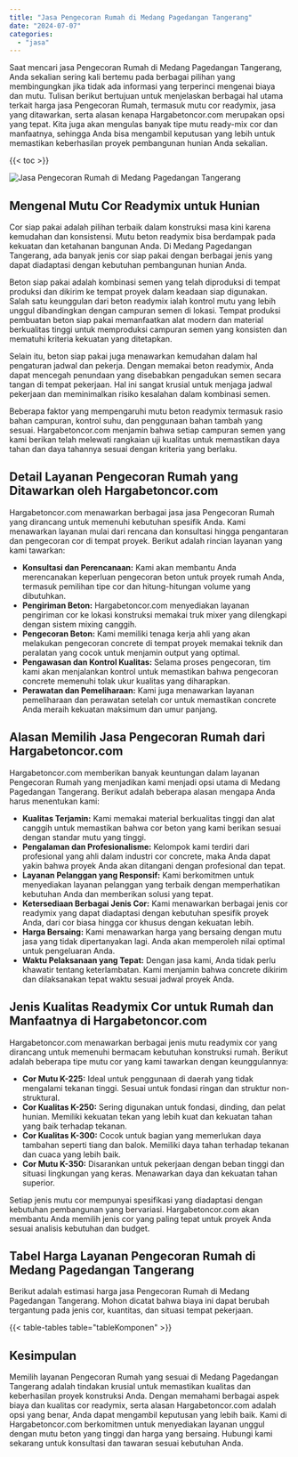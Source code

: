 ```yaml
---
title: "Jasa Pengecoran Rumah di Medang Pagedangan Tangerang"
date: "2024-07-07"
categories: 
  - "jasa"
---
```



Saat mencari jasa Pengecoran Rumah di Medang Pagedangan Tangerang, Anda sekalian sering kali bertemu pada berbagai pilihan yang membingungkan jika tidak ada informasi yang terperinci mengenai biaya dan mutu. Tulisan berikut bertujuan untuk menjelaskan berbagai hal utama terkait harga jasa Pengecoran Rumah, termasuk mutu cor readymix, jasa yang ditawarkan, serta alasan kenapa Hargabetoncor.com merupakan opsi yang tepat. Kita juga akan mengulas banyak tipe mutu ready-mix cor dan manfaatnya, sehingga Anda bisa mengambil keputusan yang lebih untuk memastikan keberhasilan proyek pembangunan hunian Anda sekalian.

{{< toc >}}

![Jasa Pengecoran Rumah di Medang Pagedangan Tangerang](https://hargareadymixid.github.io/hbc/readymix-hbc%20(42).png)

## Mengenal Mutu Cor Readymix untuk Hunian

Cor siap pakai adalah pilihan terbaik dalam konstruksi masa kini karena kemudahan dan konsistensi. Mutu beton readymix bisa berdampak pada kekuatan dan ketahanan bangunan Anda. Di Medang Pagedangan Tangerang, ada banyak jenis cor siap pakai dengan berbagai jenis yang dapat diadaptasi dengan kebutuhan pembangunan hunian Anda.

Beton siap pakai adalah kombinasi semen yang telah diproduksi di tempat produksi dan dikirim ke tempat proyek dalam keadaan siap digunakan. Salah satu keunggulan dari beton readymix ialah kontrol mutu yang lebih unggul dibandingkan dengan campuran semen di lokasi. Tempat produksi pembuatan beton siap pakai memanfaatkan alat modern dan material berkualitas tinggi untuk memproduksi campuran semen yang konsisten dan mematuhi kriteria kekuatan yang ditetapkan.

Selain itu, beton siap pakai juga menawarkan kemudahan dalam hal pengaturan jadwal dan pekerja. Dengan memakai beton readymix, Anda dapat mencegah penundaan yang disebabkan pengadukan semen secara tangan di tempat pekerjaan. Hal ini sangat krusial untuk menjaga jadwal pekerjaan dan meminimalkan risiko kesalahan dalam kombinasi semen.

Beberapa faktor yang mempengaruhi mutu beton readymix termasuk rasio bahan campuran, kontrol suhu, dan penggunaan bahan tambah yang sesuai. Hargabetoncor.com menjamin bahwa setiap campuran semen yang kami berikan telah melewati rangkaian uji kualitas untuk memastikan daya tahan dan daya tahannya sesuai dengan kriteria yang berlaku.

## Detail Layanan Pengecoran Rumah yang Ditawarkan oleh Hargabetoncor.com

Hargabetoncor.com menawarkan berbagai jasa jasa Pengecoran Rumah yang dirancang untuk memenuhi kebutuhan spesifik Anda. Kami menawarkan layanan mulai dari rencana dan konsultasi hingga pengantaran dan pengecoran cor di tempat proyek. Berikut adalah rincian layanan yang kami tawarkan:

- **Konsultasi dan Perencanaan:** Kami akan membantu Anda merencanakan keperluan pengecoran beton untuk proyek rumah Anda, termasuk pemilihan tipe cor dan hitung-hitungan volume yang dibutuhkan.
- **Pengiriman Beton:** Hargabetoncor.com menyediakan layanan pengiriman cor ke lokasi konstruksi memakai truk mixer yang dilengkapi dengan sistem mixing canggih.
- **Pengecoran Beton:** Kami memiliki tenaga kerja ahli yang akan melakukan pengecoran concrete di tempat proyek memakai teknik dan peralatan yang cocok untuk menjamin output yang optimal.
- **Pengawasan dan Kontrol Kualitas:** Selama proses pengecoran, tim kami akan menjalankan kontrol untuk memastikan bahwa pengecoran concrete memenuhi tolak ukur kualitas yang diharapkan.
- **Perawatan dan Pemeliharaan:** Kami juga menawarkan layanan pemeliharaan dan perawatan setelah cor untuk memastikan concrete Anda meraih kekuatan maksimum dan umur panjang.

## Alasan Memilih Jasa Pengecoran Rumah dari Hargabetoncor.com

Hargabetoncor.com memberikan banyak keuntungan dalam layanan Pengecoran Rumah yang menjadikan kami menjadi opsi utama di Medang Pagedangan Tangerang. Berikut adalah beberapa alasan mengapa Anda harus menentukan kami:

- **Kualitas Terjamin:** Kami memakai material berkualitas tinggi dan alat canggih untuk memastikan bahwa cor beton yang kami berikan sesuai dengan standar mutu yang tinggi.
- **Pengalaman dan Profesionalisme:** Kelompok kami terdiri dari profesional yang ahli dalam industri cor concrete, maka Anda dapat yakin bahwa proyek Anda akan ditangani dengan profesional dan tepat.
- **Layanan Pelanggan yang Responsif:** Kami berkomitmen untuk menyediakan layanan pelanggan yang terbaik dengan memperhatikan kebutuhan Anda dan memberikan solusi yang tepat.
- **Ketersediaan Berbagai Jenis Cor:** Kami menawarkan berbagai jenis cor readymix yang dapat diadaptasi dengan kebutuhan spesifik proyek Anda, dari cor biasa hingga cor khusus dengan kekuatan lebih.
- **Harga Bersaing:** Kami menawarkan harga yang bersaing dengan mutu jasa yang tidak dipertanyakan lagi. Anda akan memperoleh nilai optimal untuk pengeluaran Anda.
- **Waktu Pelaksanaan yang Tepat:** Dengan jasa kami, Anda tidak perlu khawatir tentang keterlambatan. Kami menjamin bahwa concrete dikirim dan dilaksanakan tepat waktu sesuai jadwal proyek Anda.

## Jenis Kualitas Readymix Cor untuk Rumah dan Manfaatnya di Hargabetoncor.com

Hargabetoncor.com menawarkan berbagai jenis mutu readymix cor yang dirancang untuk memenuhi bermacam kebutuhan konstruksi rumah. Berikut adalah beberapa tipe mutu cor yang kami tawarkan dengan keunggulannya:

- **Cor Mutu K-225:** Ideal untuk penggunaan di daerah yang tidak mengalami tekanan tinggi. Sesuai untuk fondasi ringan dan struktur non-struktural.
- **Cor Kualitas K-250:** Sering digunakan untuk fondasi, dinding, dan pelat hunian. Memiliki kekuatan tekan yang lebih kuat dan kekuatan tahan yang baik terhadap tekanan.
- **Cor Kualitas K-300:** Cocok untuk bagian yang memerlukan daya tambahan seperti tiang dan balok. Memiliki daya tahan terhadap tekanan dan cuaca yang lebih baik.
- **Cor Mutu K-350:** Disarankan untuk pekerjaan dengan beban tinggi dan situasi lingkungan yang keras. Menawarkan daya dan kekuatan tahan superior.

Setiap jenis mutu cor mempunyai spesifikasi yang diadaptasi dengan kebutuhan pembangunan yang bervariasi. Hargabetoncor.com akan membantu Anda memilih jenis cor yang paling tepat untuk proyek Anda sesuai analisis kebutuhan dan budget.

## Tabel Harga Layanan Pengecoran Rumah di Medang Pagedangan Tangerang

Berikut adalah estimasi harga jasa Pengecoran Rumah di Medang Pagedangan Tangerang. Mohon dicatat bahwa biaya ini dapat berubah tergantung pada jenis cor, kuantitas, dan situasi tempat pekerjaan.

{{< table-tables table="tableKomponen" >}}

## Kesimpulan

Memilih layanan Pengecoran Rumah yang sesuai di Medang Pagedangan Tangerang adalah tindakan krusial untuk memastikan kualitas dan keberhasilan proyek konstruksi Anda. Dengan memahami berbagai aspek biaya dan kualitas cor readymix, serta alasan Hargabetoncor.com adalah opsi yang benar, Anda dapat mengambil keputusan yang lebih baik. Kami di Hargabetoncor.com berkomitmen untuk menyediakan layanan unggul dengan mutu beton yang tinggi dan harga yang bersaing. Hubungi kami sekarang untuk konsultasi dan tawaran sesuai kebutuhan Anda.
